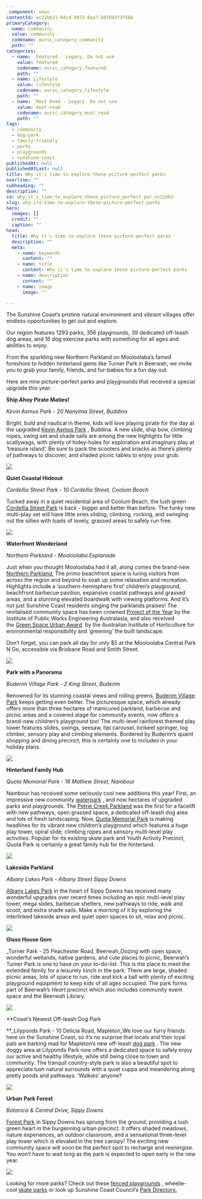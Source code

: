 ```yaml
---
_component: news
contentId: ec22bb21-64cd-5073-8aa7-b8f041f37566
primaryCategory:
  name: Community
  value: community
  codename: oursc_category_community
  path: ""
categories:
  - name: _Featured - Legacy. Do not use
    value: featured
    codename: oursc_category_featured
    path: ""
  - name: Lifestyle
    value: lifestyle
    codename: oursc_category_lifestyle
    path: ""
  - name: _Must Read - Legacy. Do not use
    value: must-read
    codename: oursc_category_must_read
    path: ""
tags:
  - community
  - dog-park
  - family-friendly
  - parks
  - playgrounds
  - sunshine-coast
publishedAt: null
publishedAtLast: null
title: Why it's time to explore these picture-perfect parks
overline: ""
subheading: ""
description: ""
id: why_it_s_time_to_explore_these_picture_perfect_par_ec22bb2
slug: why-its-time-to-explore-these-picture-perfect-parks
hero:
  images: []
  credit: ""
  caption: ""
head:
  title: Why it's time to explore these picture-perfect parks
  description: ""
  meta:
    - name: keywords
      content: ""
    - name: title
      content: Why it's time to explore these picture-perfect parks
    - name: description
      content: ""
    - name: image
      image: ""

---
```

The Sunshine Coast’s pristine natural environment and vibrant villages offer endless opportunities to get out and explore.

Our region features 1293 parks, 356 playgrounds, 39 dedicated off-leash dog areas, and 16 dog exercise parks with something for all ages and abilities to enjoy.

From the sparkling new Northern Parkland on Mooloolaba’s famed foreshore to hidden hinterland gems like Turner Park in Beerwah, we invite you to grab your family, friends, and fur-babies for a fun day out.

Here are nine picture-perfect parks and playgrounds that received a special upgrade this year:

**Ship Ahoy Pirate Maties!**

*Kevin Asmus Park - 20 Nanyima Street, Buddina*

Bright, bold and nautical in theme, kids will love playing pirate for the day at the upgraded [Kevin Asmus Park](https://oursc.com.au/featured/sail-the-seven-seas-at-kevin-asmus-park)
, Buddina. A new slide, ship bow, climbing ropes, swing set and shade sails are among the new highlights for little scallywags, with plenty of hidey-holes for exploration and imaginary play at ‘treasure island’. Be sure to pack the scooters and snacks as there’s plenty of pathways to discover, and shaded picnic tables to enjoy your grub.

![](https://preview-assets-us-01.kc-usercontent.com:443/c631baf8-1b46-001f-580c-d0001b68b4a8/4ccd48b2-dab4-4265-81c7-aed053239818/IMG_1181-1024x768.jpg)

**Quiet Coastal Hideout**

*Cordellia Street Park - 10 Cordellia Street, Coolum Beach*

Tucked away in a quiet residential area of Coolum Beach, the lush green [Cordellia Street Park](https://oursc.com.au/community/bright-new-playground-for-coast-kids-to-explore)
&#x20;is back - bigger and better than before. The funky new multi-play set will have little ones sliding, climbing, rocking, and swinging out the sillies with loads of lovely, grassed areas to safely run free.

![](https://preview-assets-us-01.kc-usercontent.com:443/c631baf8-1b46-001f-580c-d0001b68b4a8/3d560930-5920-4183-a6e9-b8cfba975046/Cordellia-Street-Park-Coolum-1-1024x768.jpg)

**Waterfront Wonderland**

*Northern Parkland - Mooloolaba Esplanade*

Just when you thought Mooloolaba had it all, along comes the brand-new [Northern Parkland.](https://oursc.com.au/community/sunshine-coasts-newest-16-million-beachfront-parkland-now-open)
&#x20;The primo beachfront space is luring visitors from across the region and beyond to soak up some relaxation and recreation. Highlights include a ‘southern-hemisphere first’ children’s playground, beachfront barbecue pavilion, expansive coastal pathways and grassed areas, and a stunning elevated boardwalk with viewing platforms. And it’s not just Sunshine Coast residents singing the parklands praises! The revitalised community space has been crowned [Project of the Year](https://www.sunshinecoast.qld.gov.au/Council/News-Centre/Waterfront-wonderland-celebrated-as-a-shining-example)
&#x20;by the Institute of Public Works Engineering Australasia, and also received the [Green Space Urban Award](https://www.sunshinecoast.qld.gov.au/Council/News-Centre/Green-thumbs-up-for-Mooloolabas-Northern-Parkland)
 by the Australian Institute of Horticulture for environmental responsibility and ‘greening’ the built landscape.

Don’t forget, you can park all day for only $5 at the Mooloolaba Central Park N Go, accessible via Brisbane Road and Smith Street.

![](https://preview-assets-us-01.kc-usercontent.com:443/c631baf8-1b46-001f-580c-d0001b68b4a8/b88ce397-53b1-4021-b2f6-2713264ba6f6/Climbing-net-and-swing-seats-at-Mooloolabas-Northern-Parkland-1024x768.jpeg)

**Park with a Panorama**

*Buderim Village Park - 2 King Street, Buderim*

Renowned for its stunning coastal views and rolling greens, [Buderim Village Park](https://oursc.com.au/featured/long-awaited-playground-dubbed-buderims-crown-jewel)
&#x20;keeps getting even better. The picturesque space, which already offers more than three hectares of manicured parkland, barbecue and picnic areas and a covered stage for community events, now offers a brand-new children’s playground too! The multi-level rainforest themed play tower features slides, swings, seesaw, tipi carousel, lorikeet springer, log climber, sensory play and climbing elements. Bordered by Buderim’s quaint shopping and dining precinct, this is certainly one to includes in your holiday plans.

![](https://preview-assets-us-01.kc-usercontent.com:443/c631baf8-1b46-001f-580c-d0001b68b4a8/a9969ad7-5e90-40bf-a972-c90d38a565b9/Image-2-7-1024x768.jpg)

**Hinterland Family Hub**

*Quota Memorial Park - 16 Mathew Street, Nambour*

Nambour has received some seriously cool new additions this year! First, an impressive new community [waterpark](https://oursc.com.au/featured/wave-of-visitors-set-to-slide-into-nambours-vibrant-new-splash-park)
, and now hectares of upgraded parks and playgrounds. The [Petrie Creek Parkland](https://oursc.com.au/featured/nambours-new-park-is-blossoming)
&#x20;was the first for a facelift with new pathways, open grassed space, a dedicated off-leash dog area and lots of fresh landscaping. Now, [Quota Memorial Park](https://oursc.com.au/featured/spiral-into-fun-at-thrilling-hinterland-playground)
&#x20;is making headlines for its vibrant new children’s playground which features a huge play tower, spiral slide, climbing ropes and sensory multi-level play activities. Popular for its existing skate park and Youth Activity Precinct, Quota Park is certainly a great family hub for the hinterland.

![](https://preview-assets-us-01.kc-usercontent.com:443/c631baf8-1b46-001f-580c-d0001b68b4a8/ccf940a1-9634-4ae2-856b-e492652f648a/Quota-Park-3-1024x683.jpg)

**Lakeside Parkland**

*Albany Lakes Park - Albany Street Sippy Downs*

[Albany Lakes Park](https://www.sunshinecoast.qld.gov.au/Council/News-Centre/Incoming-shade-sails-will-make-adventure-play-even-cooler-at-Sippy-Downs-Park-26-05-22)
&#x20;in the heart of Sippy Downs has received many wonderful upgrades over recent times including an epic multi-level play tower, mega slides, barbecue shelters, new pathways to ride, walk and scoot, and extra shade sails. Make a morning of it by exploring the interlinked lakeside areas and quiet open spaces to sit, relax and picnic.

![](https://preview-assets-us-01.kc-usercontent.com:443/c631baf8-1b46-001f-580c-d0001b68b4a8/d4a6c558-a969-412e-9193-03d953e453a1/Image-2-4-1024x683.jpg)

**Glass House Gem**

\_Turner Park - 25 Peachester Road, Beerwah\_Oozing with open space, wonderful wetlands, native gardens, and cute places to picnic, Beerwah’s Turner Park is one to have on your to-do-list. This is the place to meet the extended family for a leisurely lunch in the park. There are large, shaded picnic areas, lots of space to run, ride and kick a ball with plenty of exciting playground equipment to keep kids of all ages occupied. The park forms part of Beerwah’s *Heart* precinct which also includes community event space and the Beerwah Library.

![](https://preview-assets-us-01.kc-usercontent.com:443/c631baf8-1b46-001f-580c-d0001b68b4a8/cf7ace78-6ea3-4340-8bfc-7ccb36766cb2/IMG_2449-1-1024x768.jpg)

\*\*Coast’s Newest Off-leash Dog Park

\*\*\_Lilyponds Park - 10 Delicia Road, Mapleton\_We love our furry friends here on the Sunshine Coast, so it’s no surprise that locals and their loyal pals are barking mad for Mapleton’s new off-leash [dog park](https://oursc.com.au/featured/unleashed-coasts-newest-dog-park-off-and-running)
. The new doggy area at Lilyponds Park now offers a dedicated space to safely enjoy our active and healthy lifestyle, while still being close to town and community. The tranquil country-style park is also a beautiful spot to appreciate lush natural surrounds with a quiet cuppa and meandering along pretty ponds and pathways. ‘Walkies’ anyone?

![](https://preview-assets-us-01.kc-usercontent.com:443/c631baf8-1b46-001f-580c-d0001b68b4a8/f800b386-92d2-47d6-a7a8-348f7725e47a/Small-dog-1024x614.jpg)

**Urban** **Park Forest**

*Botanica & Central Drive, Sippy Downs*

[Forest Park](/Users/kf015/AppData/Local/Microsoft/Windows/INetCache/Content.Outlook/N4S7JEMY/New%20Sippy%20Downs%20park%20to%20tap%20into%20young%20wildlings%20-%20OurSC,%20Connecting%20our%20Community)
&#x20;in Sippy Downs has sprung from the ground, providing a lush green heart in the burgeoning urban precinct. It offers shaded meadows, nature experiences, an outdoor classroom, and a sensational three-level play tower which is elevated in the tree canopy! The exciting new community space will soon be the perfect spot to recharge and reenergise. You won’t have to wait long as the park is expected to open early in the new year.

![](https://preview-assets-us-01.kc-usercontent.com:443/c631baf8-1b46-001f-580c-d0001b68b4a8/76aa77f0-2823-416f-a079-53e9754862d9/Forest-Park-Sippy-Downs-1024x576.png)

Looking for more parks? Check out these [fenced playgrounds](https://oursc.com.au/community/top-5-favourite-fenced-playgrounds-around-the-sunshine-coast)
, wheelie-cool [skate parks](https://oursc.com.au/featured/top-5-skate-parks)
&#x20;or look up Sunshine Coast Council’s [Park Directory.](https://www.sunshinecoast.qld.gov.au/Experience-Sunshine-Coast/Beaches-and-Parks/Beaches-and-Parks-Directory)
